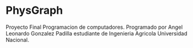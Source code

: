 # PhysGraph

Proyecto Final Programacion de computadores.
Programado por Angel Leonardo Gonzalez Padilla estudiante de Ingenieria Agricola Universidad Nacional.
